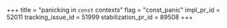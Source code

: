 +++
title = "panicking in `const` contexts"
flag = "const_panic"
impl_pr_id = 52011
tracking_issue_id = 51999
stabilization_pr_id = 89508
+++
